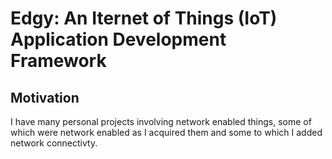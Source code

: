 # Edgy:  An Iternet of Things (IoT) Application Development Framework
## Motivation
I have many personal projects involving network enabled things, some of which were network enabled as I acquired them and some to which I added network connectivty.   
